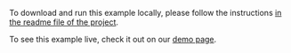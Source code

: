 To download and run this example locally, please follow the instructions [in the readme file of the project](https://github.com/acidb/mobiscroll-demos-vue-ts?tab=readme-ov-file#mobiscroll-vue-ts-demos).

To see this example live, check it out on our [demo page](https://demo.mobiscroll.com/vue-ts/timeline/variable-event-height#).